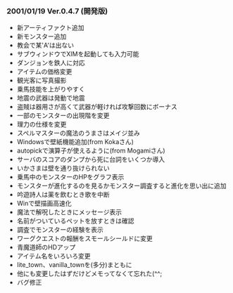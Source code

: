
### 2001/01/19 Ver.0.4.7 (開発版)

 - 新アーティファクト追加
 - 新モンスター追加
 - 教会で某'A'は出ない
 - サブウィンドウでXIMを起動しても入力可能
 - ダンジョンを鉄人に対応
 - アイテムの価格変更
 - 観光客に写真撮影
 - 乗馬技能を上がりやすく
 - 地震の武器は発動で地震
 - 盗賊は器用さが高くて武器が軽ければ攻撃回数にボーナス
 - 一部のモンスターの出現階を変更
 - 理力の仕様を変更
 - スペルマスターの魔法のうまさはメイジ並み
 - Windowsで壁紙機能追加(from Kokaさん)
 - autopickで演算子が使えるように(from Mogamiさん)
 - サーバのスコアのダンプから死に台詞をいくつか導入
 - いかさまは壁を通り抜けられない
 - 乗馬中のモンスターのHPをグラフ表示
 - モンスターが進化するのを見るかモンスター調査すると進化を思い出に追加
 - 吟遊詩人は薬を飲むとき歌を中断
 - Winで壁描画高速化
 - 魔法で解呪したときにメッセージ表示
 - 名前がついているペットを放すときは確認
 - 調査でモンスターの経験を表示
 - ワーグクエストの報酬をスモールシールドに変更
 - 青魔道師のHDアップ
 - アイテム名をいろいろ変更
 - lite_town、vanilla_townを(多分)まともに
 - 他にも変更したはずだけどメモってなくて忘れた(^^;
 - バグ修正

